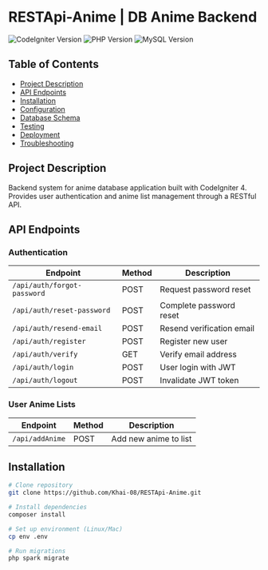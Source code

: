 # RESTApi-Anime | DB Anime Backend

![CodeIgniter Version](https://img.shields.io/badge/CodeIgniter-4.x-red)
![PHP Version](https://img.shields.io/badge/PHP-7.4%2B-blue)
![MySQL Version](https://img.shields.io/badge/MySQL-5.7%2B-orange)

## Table of Contents
- [Project Description](#project-description)
- [API Endpoints](#api-endpoints)
- [Installation](#installation)
- [Configuration](#configuration)
- [Database Schema](#database-schema)
- [Testing](#testing)
- [Deployment](#deployment)
- [Troubleshooting](#troubleshooting)

## Project Description
Backend system for anime database application built with CodeIgniter 4. Provides user authentication and anime list management through a RESTful API.

## API Endpoints
### Authentication
| Endpoint                    | Method | Description                          |
|-----------------------------|--------|--------------------------------------|
| `/api/auth/forgot-password` | POST   | Request password reset               |
| `/api/auth/reset-password`  | POST   | Complete password reset              |
| `/api/auth/resend-email`    | POST   | Resend verification email            |
| `/api/auth/register`        | POST   | Register new user                    |
| `/api/auth/verify`          | GET    | Verify email address                 |
| `/api/auth/login`           | POST   | User login with JWT                  |
| `/api/auth/logout`          | POST   | Invalidate JWT token                 |

### User Anime Lists
| Endpoint          | Method | Description                          |
|-------------------|--------|--------------------------------------|
| `/api/addAnime`          | POST   | Add new anime to list                |


## Installation

```bash
# Clone repository
git clone https://github.com/Khai-08/RESTApi-Anime.git

# Install dependencies
composer install

# Set up environment (Linux/Mac)
cp env .env

# Run migrations
php spark migrate